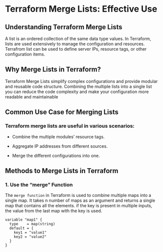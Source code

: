 # Terraform Merge Lists: Effective Use

## Understanding Terraform Merge Lists
A list is an ordered collection of the same data type values. In Terraform, lists are used extensively to manage the configuration and resources. Terrafrom list can be used to define server IPs, resource tags, or other configuration items.

## Why Merge Lists in Terraform?
Terraform Merge Lists simplify complex configurations and provide modular and reusable code structure. Combining the multiple lists into a single list you can reduce the code complexity and make your configuration more readable and maintainable

## Common Use Case for Merging Lists

### Terraform merge lists are useful in various scenarios:

* Combine the multiple modules’ resource tags.

* Aggregate IP addresses from different sources.

* Merge the different configurations into one.

## Methods to Merge Lists in Terraform

### 1. Use the “merge” Function
The `merge function` in Terraform is used to combine multiple maps into a single map. It takes n number of maps as an argument and returns a single map that contains all the elements. if the key is present in multiple inputs, the value from the last map with the key is used.

```
variable "map1" {
  type    = map(string)
  default = {
    key1 = "value1"
    key2 = "value2"
  }
}


```

